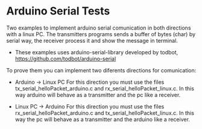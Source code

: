 # Arduino Serial Tests

Two examples to implement arduino serial comunication in both directions with a linux PC.
The transmitters programs sends a buffer of bytes (char) by serial way, the receiver process it and show the message in terminal.

- These examples uses arduino-serial-library developed by todbot, https://github.com/todbot/arduino-serial

To prove them you can implement two diferents directions for comunication:

- Arduino -> Linux PC
For this direction you must use the files tx_serial_helloPacket_arduino.c and rx_serial_helloPacket_linux.c.
In this way arduino will behave as a transmitter and the pc like a receiver.

- Linux PC -> Arduino
For this direction you must use the files rx_serial_helloPacket_arduino.c and tx_serial_helloPacket_linux.c.
In this way the pc will behave as a transmitter and the arduino like a receiver.
